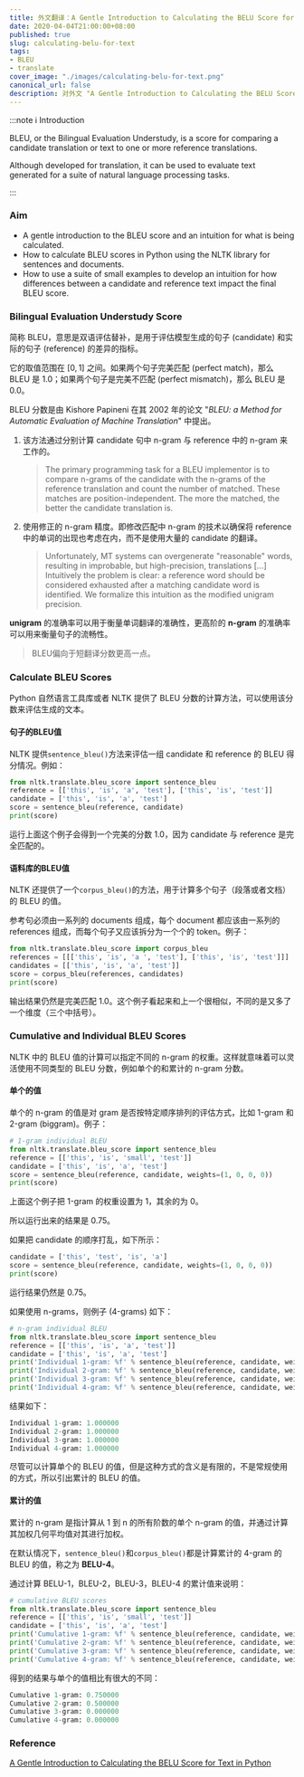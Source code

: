 ```yaml
---
title: 外文翻译：A Gentle Introduction to Calculating the BELU Score for Text in Python
date: 2020-04-04T21:00:00+08:00
published: true
slug: calculating-belu-for-text
tags:
- BLEU
- translate
cover_image: "./images/calculating-belu-for-text.png"
canonical_url: false
description: 对外文 "A Gentle Introduction to Calculating the BELU Score for Text in Python" 的翻译与解释
---
```


:::note ℹ️ Introduction

BLEU, or the Bilingual Evaluation Understudy, is a score for comparing a candidate translation or text to one or more reference translations.

Although developed for translation, it can be used to evaluate text generated for a suite of natural language processing tasks.

:::

### Aim

* A gentle introduction to the BLEU score and an intuition for what is being calculated.
* How to calculate BLEU scores in Python using the NLTK library for sentences and documents.
* How to use a suite of small examples to develop an intuition for how differences between a candidate and reference text impact the final BLEU score.

<!-- more -->

### Bilingual Evaluation Understudy Score

简称 BLEU，意思是双语评估替补，是用于评估模型生成的句子 (candidate) 和实际的句子 (reference) 的差异的指标。

它的取值范围在 $[0, 1]$ 之间。如果两个句子完美匹配 (perfect match)，那么 BLEU 是 1.0；如果两个句子是完美不匹配 (perfect mismatch)，那么 BLEU 是 0.0。

BLEU 分数是由 Kishore Papineni 在其 2002 年的论文 "*BLEU: a Method for Automatic Evaluation of Machine Translation*" 中提出。

1. 该方法通过分别计算 candidate 句中 n-gram 与 reference 中的 n-gram 来工作的。

    > The primary programming task for a BLEU implementor is to compare n-grams of the candidate with the n-grams of the reference translation and count the number of matched. These matches are position-independent. The more the matched, the better the candidate translation is.

2. 使用修正的 n-gram 精度。即修改匹配中 n-gram 的技术以确保将 reference 中的单词的出现也考虑在内，而不是使用大量的 candidate 的翻译。

    > Unfortunately, MT systems can overgenerate "reasonable" words, resulting in improbable, but high-precision, translations [...] Intuitively the problem is clear: a reference word should be considered exhausted after a matching candidate word is identified. We formalize this intuition as the modified unigram precision.

**unigram** 的准确率可以用于衡量单词翻译的准确性，更高阶的 **n-gram** 的准确率可以用来衡量句子的流畅性。

> BLEU偏向于短翻译分数更高一点。

### Calculate BLEU Scores

Python 自然语言工具库或者 NLTK 提供了 BLEU 分数的计算方法，可以使用该分数来评估生成的文本。

#### 句子的BLEU值

NLTK 提供`sentence_bleu()`方法来评估一组 candidate 和 reference 的 BLEU 得分情况。例如：

```python
from nltk.translate.bleu_score import sentence_bleu
reference = [['this', 'is', 'a', 'test'], ['this', 'is', 'test']]
candidate = ['this', 'is', 'a', 'test']
score = sentence_bleu(reference, candidate)
print(score)
```

运行上面这个例子会得到一个完美的分数 1.0，因为 candidate 与 reference 是完全匹配的。

#### 语料库的BLEU值

NLTK 还提供了一个`corpus_bleu()`的方法，用于计算多个句子（段落或者文档）的 BLEU 的值。

参考句必须由一系列的 documents 组成，每个 document 都应该由一系列的 references 组成，而每个句子又应该拆分为一个个的 token。例子：

```python
from nltk.translate.bleu_score import corpus_bleu
references = [[['this', 'is', 'a ', 'test'], ['this', 'is', 'test']]]
candidates = [['this', 'is', 'a', 'test']]
score = corpus_bleu(references, candidates)
print(score)
```

输出结果仍然是完美匹配 1.0。这个例子看起来和上一个很相似，不同的是又多了一个维度（三个中括号）。

### Cumulative and Individual BLEU Scores

NLTK 中的 BLEU 值的计算可以指定不同的 n-gram 的权重。这样就意味着可以灵活使用不同类型的 BLEU 分数，例如单个的和累计的 n-gram 分数。

#### 单个的值

单个的 n-gram 的值是对 gram 是否按特定顺序排列的评估方式，比如 1-gram 和 2-gram (biggram)。例子：

```python
# 1-gram individual BLEU
from nltk.translate.bleu_score import sentence_bleu
reference = [['this', 'is', 'small', 'test']]
candidate = ['this', 'is', 'a', 'test']
score = sentence_bleu(reference, candidate, weights=(1, 0, 0, 0))
print(score)
```

上面这个例子把 1-gram 的权重设置为 1，其余的为 0。

所以运行出来的结果是 0.75。

如果把 candidate 的顺序打乱，如下所示：

```python
candidate = ['this', 'test', 'is', 'a']
score = sentence_bleu(reference, candidate, weights=(1, 0, 0, 0))
print(score)
```

运行结果仍然是 0.75。

如果使用 n-grams，则例子 (4-grams) 如下：

```python
# n-gram individual BLEU
from nltk.translate.bleu_score import sentence_bleu
reference = [['this', 'is', 'a', 'test']]
candidate = ['this', 'is', 'a', 'test']
print('Individual 1-gram: %f' % sentence_bleu(reference, candidate, weights=(1, 0, 0, 0)))
print('Individual 2-gram: %f' % sentence_bleu(reference, candidate, weights=(0, 1, 0, 0)))
print('Individual 3-gram: %f' % sentence_bleu(reference, candidate, weights=(0, 0, 1, 0)))
print('Individual 4-gram: %f' % sentence_bleu(reference, candidate, weights=(0, 0, 0, 1)))
```

结果如下：

```python
Individual 1-gram: 1.000000
Individual 2-gram: 1.000000
Individual 3-gram: 1.000000
Individual 4-gram: 1.000000
```

尽管可以计算单个的 BLEU 的值，但是这种方式的含义是有限的，不是常规使用的方式，所以引出累计的 BLEU 的值。

#### 累计的值

累计的 n-gram 是指计算从 1 到 n 的所有阶数的单个 n-gram 的值，并通过计算其加权几何平均值对其进行加权。

在默认情况下，`sentence_bleu()`和`corpus_bleu()`都是计算累计的 4-gram 的 BLEU 的值，称之为 **BELU-4**。

通过计算 BELU-1，BLEU-2，BLEU-3，BLEU-4 的累计值来说明：

```python
# cumulative BLEU scores
from nltk.translate.bleu_score import sentence_bleu
reference = [['this', 'is', 'small', 'test']]
candidate = ['this', 'is', 'a', 'test']
print('Cumulative 1-gram: %f' % sentence_bleu(reference, candidate, weights=(1, 0, 0, 0)))
print('Cumulative 2-gram: %f' % sentence_bleu(reference, candidate, weights=(0.5, 0.5, 0, 0)))
print('Cumulative 3-gram: %f' % sentence_bleu(reference, candidate, weights=(0.33, 0.33, 0.33, 0)))
print('Cumulative 4-gram: %f' % sentence_bleu(reference, candidate, weights=(0.25, 0.25, 0.25, 0.25)))
```

得到的结果与单个的值相比有很大的不同：

```python
Cumulative 1-gram: 0.750000
Cumulative 2-gram: 0.500000
Cumulative 3-gram: 0.000000
Cumulative 4-gram: 0.000000
```

### Reference

[A Gentle Introduction to Calculating the BELU Score for Text in Python](https://machinelearningmastery.com/calculate-bleu-score-for-text-python/)